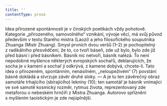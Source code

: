```yaml
---
title: ''
contentType: prose
---
```


<section>

Idea přirozené spontánnosti je v čínských poetikách vždy pohotově. Kategorie „přirozeného, samovolného“ vznikání, vývoje věcí, má svůj původ především v textu Starého mistra (Laozi) a jeho filosofického souputníka Zhuanga (Mistr Zhuang). Smysl prvních dvou veršů (1–2) je pochopitelný z radikálního přesvědčení, že to, co tvoří báseň, zde už bylo, bylo zde již před básní i před básníkem. Básník nic netvoří, básník nalézá. To není nepodobné myšlence některých evropských sochařů, deklarujících, že socha je v kameni a sochař ji odkrývá, z kamene dobývá, chcete-li. Tato idea o přirozeném, spontánním, nenásilném, „neloupeživém“ (7) povstání básně dokládá a stvrzuje závěr druhé sloky. — A je tu ten závěrečný obraz samotáře trhajícího (sbírajícího) lekníny (10); ten samotář je básník vnímající ve své samotě kosmický rozměr, rytmus života, reprezentovaný zde metaforou o nebeském hrnčíři z Mistra Zhuanga. Autorovo spříznění s myšlením taoistickým je zde nejúplnější.

</section>
